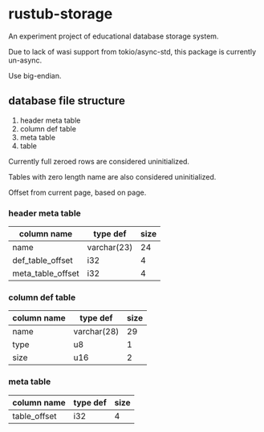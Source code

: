 # rustub-storage

An experiment project of educational database storage system.

Due to lack of wasi support from tokio/async-std, this package is currently un-async.

Use big-endian.

## database file structure

1. header meta table
2. column def table
3. meta table
4. table

Currently full zeroed rows are considered uninitialized.

Tables with zero length name are also considered uninitialized.

Offset from current page, based on page.

### header meta table

| column name | type def | size |
| -- | -- | -- |
| name | varchar(23) | 24 |
| def_table_offset | i32 | 4 |
| meta_table_offset | i32 | 4 |

### column def table

| column name | type def | size |
| -- | -- | -- |
| name | varchar(28) | 29 |
| type | u8 | 1 |
| size | u16 | 2 |

### meta table

| column name | type def | size |
| -- | -- | -- |
| table_offset | i32 | 4 |
